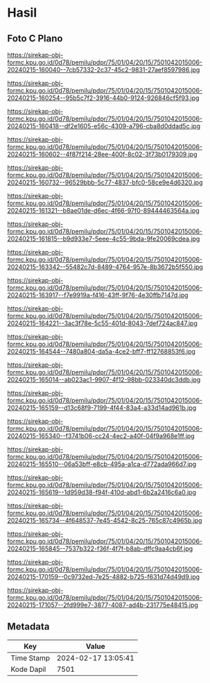 # Hasil

## Foto C Plano

https://sirekap-obj-formc.kpu.go.id/0d78/pemilu/pdpr/75/01/04/20/15/7501042015006-20240215-160040--7cb57332-2c37-45c2-9831-27aef8597986.jpg

https://sirekap-obj-formc.kpu.go.id/0d78/pemilu/pdpr/75/01/04/20/15/7501042015006-20240215-160254--95b5c7f2-3916-44b0-9124-926846cf5f93.jpg

https://sirekap-obj-formc.kpu.go.id/0d78/pemilu/pdpr/75/01/04/20/15/7501042015006-20240215-160418--df2e1605-e56c-4309-a796-cba8d0ddad5c.jpg

https://sirekap-obj-formc.kpu.go.id/0d78/pemilu/pdpr/75/01/04/20/15/7501042015006-20240215-160602--4f87f214-28ee-400f-8c02-3f73b0179309.jpg

https://sirekap-obj-formc.kpu.go.id/0d78/pemilu/pdpr/75/01/04/20/15/7501042015006-20240215-160732--96529bbb-5c77-4837-bfc0-58ce9e4d6320.jpg

https://sirekap-obj-formc.kpu.go.id/0d78/pemilu/pdpr/75/01/04/20/15/7501042015006-20240215-161321--b8ae01de-d6ec-4f66-97f0-89444463564a.jpg

https://sirekap-obj-formc.kpu.go.id/0d78/pemilu/pdpr/75/01/04/20/15/7501042015006-20240215-161815--b9d933e7-5eee-4c55-9bda-9fe20069cdea.jpg

https://sirekap-obj-formc.kpu.go.id/0d78/pemilu/pdpr/75/01/04/20/15/7501042015006-20240215-163342--55482c7d-8489-4764-957e-8b3672b5f550.jpg

https://sirekap-obj-formc.kpu.go.id/0d78/pemilu/pdpr/75/01/04/20/15/7501042015006-20240215-163917--f7e9919a-f416-43ff-9f76-4e30ffb7147d.jpg

https://sirekap-obj-formc.kpu.go.id/0d78/pemilu/pdpr/75/01/04/20/15/7501042015006-20240215-164221--3ac3f78e-5c55-401d-8043-7def724ac847.jpg

https://sirekap-obj-formc.kpu.go.id/0d78/pemilu/pdpr/75/01/04/20/15/7501042015006-20240215-164544--7480a804-da5a-4ce2-bff7-ff12768853f6.jpg

https://sirekap-obj-formc.kpu.go.id/0d78/pemilu/pdpr/75/01/04/20/15/7501042015006-20240215-165014--ab023ac1-9907-4f12-98bb-023340dc3ddb.jpg

https://sirekap-obj-formc.kpu.go.id/0d78/pemilu/pdpr/75/01/04/20/15/7501042015006-20240215-165159--d13c68f9-7199-4f44-83a4-a33d14ad961b.jpg

https://sirekap-obj-formc.kpu.go.id/0d78/pemilu/pdpr/75/01/04/20/15/7501042015006-20240215-165340--f3741b06-cc24-4ec2-a40f-04f9a968e1ff.jpg

https://sirekap-obj-formc.kpu.go.id/0d78/pemilu/pdpr/75/01/04/20/15/7501042015006-20240215-165510--06a53bff-e8cb-495a-a1ca-d772ada966d7.jpg

https://sirekap-obj-formc.kpu.go.id/0d78/pemilu/pdpr/75/01/04/20/15/7501042015006-20240215-165619--1d959d38-f94f-410d-abd1-6b2a2416c6a0.jpg

https://sirekap-obj-formc.kpu.go.id/0d78/pemilu/pdpr/75/01/04/20/15/7501042015006-20240215-165734--4f648537-7e45-4542-8c25-765c87c4965b.jpg

https://sirekap-obj-formc.kpu.go.id/0d78/pemilu/pdpr/75/01/04/20/15/7501042015006-20240215-165845--7537b322-f36f-4f7f-b8ab-dffc9aa4cb6f.jpg

https://sirekap-obj-formc.kpu.go.id/0d78/pemilu/pdpr/75/01/04/20/15/7501042015006-20240215-170159--0c9732ed-7e25-4882-b725-f631d74d49d9.jpg

https://sirekap-obj-formc.kpu.go.id/0d78/pemilu/pdpr/75/01/04/20/15/7501042015006-20240215-171057--2fd999e7-3877-4087-ad4b-231775e48415.jpg


## Metadata

| Key        | Value               |
| ---------- | ------------------- |
| Time Stamp | 2024-02-17 13:05:41 |
| Kode Dapil | 7501                |




